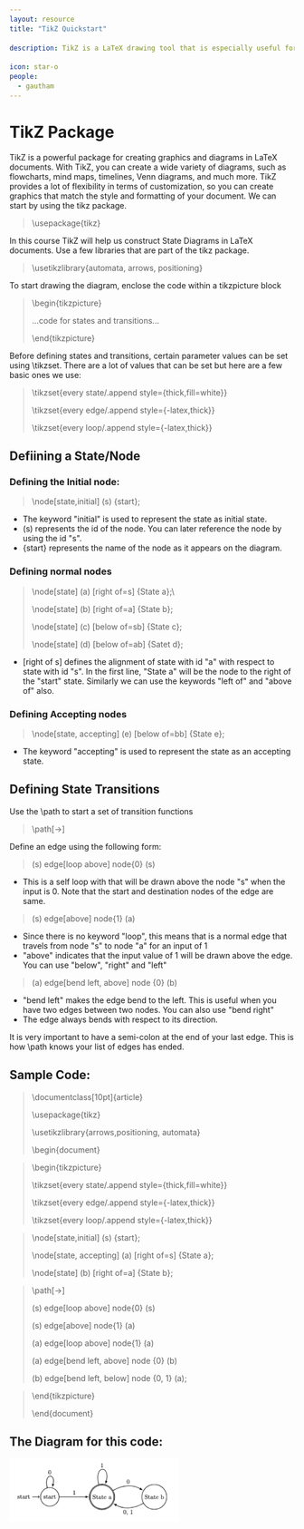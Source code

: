 ```yaml
---
layout: resource
title: "TikZ Quickstart"

description: TikZ is a LaTeX drawing tool that is especially useful for drawing simple diagrams such as automata. This is a quick guide on creating your first automata diagram.  

icon: star-o
people:
  - gautham
---
```


# TikZ Package
TikZ is a powerful package for creating graphics and diagrams in LaTeX documents. With TikZ, you can create a wide variety of diagrams, such as flowcharts, mind maps, timelines, Venn diagrams, and much more. TikZ provides a lot of flexibility in terms of customization, so you can create graphics that match the style and formatting of your document. We can start by using the tikz package.

> \usepackage{tikz}

In this course TikZ will help us construct State Diagrams in LaTeX documents. Use a few libraries that are part of the tikz package.

> \usetikzlibrary{automata, arrows, positioning}

To start drawing the diagram, enclose the code within a tikzpicture block
> \begin{tikzpicture}
>
> ...code for states and transitions...
>
> \end{tikzpicture}

Before defining states and transitions, certain parameter values can be set using \tikzset. There are a lot of values that can be set but here are a few basic ones we use:

>\tikzset{every state/.append style={thick,fill=white}}
>
>\tikzset{every edge/.append style={-latex,thick}}
>
>\tikzset{every loop/.append style={-latex,thick}}

## Defiining a State/Node
### Defining the Initial node:
>\node[state,initial] (s)   {start};
- The keyword "initial" is used to represent the state as initial state. 
- (s) represents the id of the node. You can later reference the node by using the id "s".
- {start} represents the name of the node as it appears on the diagram.

### Defining normal nodes
>\node[state] (a) [right of=s] {State a};\
>
>\node[state] (b) [right of=a] {State b};
>
>\node[state] (c) [below of=sb]  {State c};
>
>\node[state] (d) [below of=ab]  {Satet d};
- [right of s] defines the alignment of state with id "a" with respect to state with id "s". In the first line, "State a" will be the node to the right of the "start" state. Similarly we can use the keywords "left of" and "above of" also.


### Defining Accepting nodes
>\node[state, accepting] (e) [below of=bb]  {State e};
- The keyword "accepting" is used to represent the state as an accepting state.


## Defining State Transitions
Use the \path to start a set of transition functions
> \path[->]

Define an edge using the following form:
>(s) edge[loop above] node{0} (s)
- This is a self loop with that will be drawn above the node "s" when the input is 0. Note that the start and destination nodes of the edge are same.
>(s) edge[above] node{1} (a)
- Since there is no keyword "loop", this means that is a normal edge that travels from node "s" to node "a" for an input of 1
- "above" indicates that the input value of 1 will be drawn above the edge. You can use "below", "right" and "left"
> (a) edge[bend left, above] node {0} (b)
- "bend left" makes the edge bend to the left. This is useful when you have two edges between two nodes. You can also use "bend right"
- The edge always bends with respect to its direction.

It is very important to have a semi-colon at the end of your last edge. This is how \path knows your list of edges has ended.

## Sample Code:
> \documentclass[10pt]{article}
>
>\usepackage{tikz}
>
>\usetikzlibrary{arrows,positioning, automata}
>
>\begin{document}

>\begin{tikzpicture}
> 
>\tikzset{every state/.append style={thick,fill=white}}
>
>\tikzset{every edge/.append style={-latex,thick}}
>
>\tikzset{every loop/.append style={-latex,thick}}
>

>\node[state,initial] (s)   {start};
>
>\node[state, accepting] (a) [right of=s] {State a};
>
>\node[state] (b) [right of=a] {State b};
>

>\path[->] 
>
>(s) edge[loop above] node{0} (s)
>
>(s) edge[above] node{1} (a)
>
>(a) edge[loop above] node{1} (a)
>
>(a) edge[bend left, above] node {0} (b)
>
>(b) edge[bend left, below] node {0, 1} (a);
>

>\end{tikzpicture}
>
>\end{document}

## The Diagram for this code:

<img src="/img/resources/TikzDocumentation/Tikz.png" alt="Tikz Pic" style="width: 300px;">



